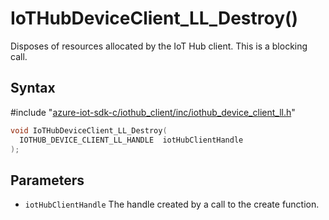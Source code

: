 # IoTHubDeviceClient_LL_Destroy()

Disposes of resources allocated by the IoT Hub client. This is a blocking call.

## Syntax

\#include "[azure-iot-sdk-c/iothub_client/inc/iothub_device_client_ll.h](../iothub-device-client-ll-h.md)"  
```C
void IoTHubDeviceClient_LL_Destroy(
  IOTHUB_DEVICE_CLIENT_LL_HANDLE  iotHubClientHandle
);
```

## Parameters
* `iotHubClientHandle` The handle created by a call to the create function.

